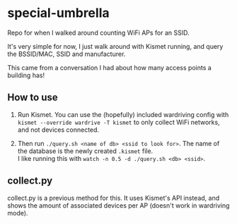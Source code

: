 # special-umbrella

Repo for when I walked around counting WiFi APs for an SSID.

It's very simple for now, I just walk around with Kismet running, and query the BSSID/MAC,
SSID and manufacturer.

This came from a conversation I had about how many access points a building has!

## How to use

1. Run Kismet. You can use the (hopefully) included wardriving config with
`kismet --override wardrive -T kismet` to only collect WiFi networks, and not
devices connected.

2. Then run `./query.sh <name of db> <ssid to look for>`. The name of
the database is the newly created `.kismet` file.  
I like running this with `watch -n 0.5 -d ./query.sh <db> <ssid>`.

## collect.py

collect.py is a previous method for this. It uses Kismet's API instead, and shows
the amount of associated devices per AP (doesn't work in wardriving mode).
